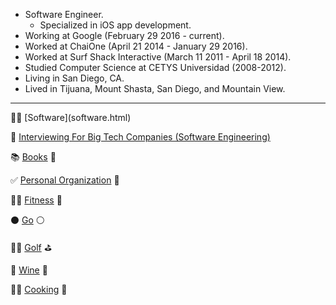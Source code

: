 * Software Engineer.
    * Specialized in iOS app development.
* Working at Google (February 29 2016 - current).
* Worked at ChaiOne (April 21 2014 - January 29 2016).
* Worked at Surf Shack Interactive (March 11 2011 - April 18 2014).
* Studied Computer Science at CETYS Universidad (2008-2012).
* Living in San Diego, CA.
* Lived in Tijuana, Mount Shasta, San Diego, and Mountain View.

<hr />
👨‍💻 [Software](software.html)

🏢 [Interviewing For Big Tech Companies (Software Engineering)](interviewing-for-big-tech-cos-swe.html)

📚 [Books](books.html) 📖

✅ [Personal Organization](personal-organization.html) 📆

🏋️‍♂️ [Fitness](fitness.html) 💪

⚫️ [Go](go.html) ⚪️

🏌️‍♂️ [Golf](golf.html) ⛳️

🍷 [Wine](wine.html) 🍇

👨‍🍳 [Cooking](cooking.html) 🥣 
